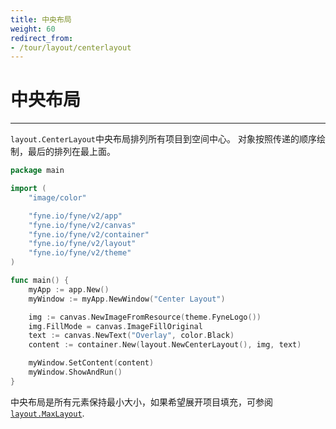 ```yaml
---
title: 中央布局
weight: 60
redirect_from:
- /tour/layout/centerlayout
---
```

# 中央布局
---
`layout.CenterLayout`中央布局排列所有项目到空间中心。
对象按照传递的顺序绘制，最后的排列在最上面。

```go
package main

import (
	"image/color"

	"fyne.io/fyne/v2/app"
	"fyne.io/fyne/v2/canvas"
	"fyne.io/fyne/v2/container"
	"fyne.io/fyne/v2/layout"
	"fyne.io/fyne/v2/theme"
)

func main() {
	myApp := app.New()
	myWindow := myApp.NewWindow("Center Layout")

	img := canvas.NewImageFromResource(theme.FyneLogo())
	img.FillMode = canvas.ImageFillOriginal
	text := canvas.NewText("Overlay", color.Black)
	content := container.New(layout.NewCenterLayout(), img, text)

	myWindow.SetContent(content)
	myWindow.ShowAndRun()
}
```

中央布局是所有元素保持最小大小，如果希望展开项目填充，可参阅[`layout.MaxLayout`](max).
